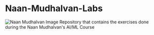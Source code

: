 # Naan-Mudhalvan-Labs
![Naan Mudhalvan Image](https://portal.naanmudhalvan.tn.gov.in/img/logo.d52ff4c5.png)
Repository that contains the exercises done during the Naan Mudhalvan's AI/ML Course
